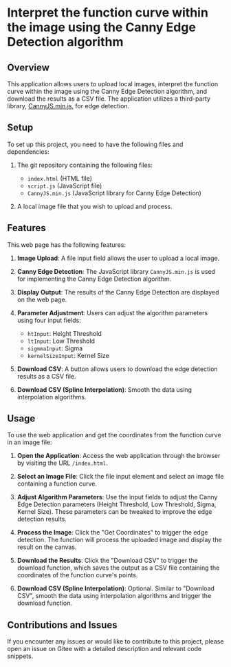 # Interpret the function curve within the image using the Canny Edge Detection algorithm

## Overview

This application allows users to upload local images, interpret the function curve within the image using the Canny Edge Detection algorithm, and download the results as a CSV file. The application utilizes a third-party library, [CannyJS.min.js](https://github.com/hamada147/CannyJS), for edge detection.

## Setup

To set up this project, you need to have the following files and dependencies:

1. The git repository containing the following files:
    - `index.html` (HTML file)
    - `script.js` (JavaScript file)
    - `CannyJS.min.js` (JavaScript library for Canny Edge Detection)

2. A local image file that you wish to upload and process.

## Features

This web page has the following features:

1. **Image Upload**: A file input field allows the user to upload a local image.

2. **Canny Edge Detection**: The JavaScript library `CannyJS.min.js` is used for implementing the Canny Edge Detection algorithm.

3. **Display Output**: The results of the Canny Edge Detection are displayed on the web page.

4. **Parameter Adjustment**: Users can adjust the algorithm parameters using four input fields:
    - `htInput`: Height Threshold
    - `ltInput`: Low Threshold
    - `sigmmaInput`: Sigma
    - `kernelSizeInput`: Kernel Size

5. **Download CSV**: A button allows users to download the edge detection results as a CSV file.

6. **Download CSV (Spline Interpolation)**: Smooth the data using interpolation algorithms.

## Usage

To use the web application and get the coordinates from the function curve in an image file:

1. **Open the Application**:
   Access the web application through the browser by visiting the URL `/index.html`.

2. **Select an Image File**:
   Click the file input element and select an image file containing a function curve.

3. **Adjust Algorithm Parameters**:
   Use the input fields to adjust the Canny Edge Detection parameters (Height Threshold, Low Threshold, Sigma, Kernel Size). These parameters can be tweaked to improve the edge detection results.

4. **Process the Image**:
   Click the "Get Coordinates" to trigger the edge detection. The function will process the uploaded image and display the result on the canvas.

5. **Download the Results**:
   Click the "Download CSV" to trigger the download function, which saves the output as a CSV file containing the coordinates of the function curve's points.

6. **Download CSV (Spline Interpolation)**:
   Optional. Similar to "Download CSV", smooth the data using interpolation algorithms and trigger the download function.

## Contributions and Issues

If you encounter any issues or would like to contribute to this project, please open an issue on Gitee with a detailed description and relevant code snippets.
